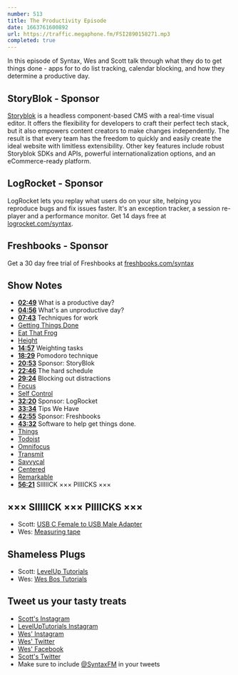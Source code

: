 ```yaml
---
number: 513
title: The Productivity Episode
date: 1663761600892
url: https://traffic.megaphone.fm/FSI2890158271.mp3
completed: true
---
```


In this episode of Syntax, Wes and Scott talk through what they do to get things done - apps for to do list tracking, calendar blocking, and how they determine a productive day.

## StoryBlok  - Sponsor

[Storyblok](https://www.storyblok.com/?utm_source=syntaxfm&utm_medium=sponsor&utm_campaign=AWA_SPON_SFM_TRA&utm_content=syntaxfm-podcast) is a headless component-based CMS with a real-time visual editor. It offers the flexibility for developers to craft their perfect tech stack, but it also empowers content creators to make changes independently. The result is that every team has the freedom to quickly and easily create the ideal website with limitless extensibility. Other key features include robust Storyblok SDKs and APIs, powerful internationalization options, and an eCommerce-ready platform.

## LogRocket - Sponsor

LogRocket lets you replay what users do on your site, helping you reproduce bugs and fix issues faster. It's an exception tracker, a session re-player and a performance monitor. Get 14 days free at [logrocket.com/syntax](https://logrocket.com/syntax).

## Freshbooks - Sponsor

Get a 30 day free trial of Freshbooks at [freshbooks.com/syntax](https://freshbooks.com/syntax)

## Show Notes

* **[02:49](#t=02:49)** What is a productive day?
* **[04:56](#t=04:56)** What's an unproductive day?
* **[07:43](#t=07:43)** Techniques for work
* [Getting Things Done](https://gettingthingsdone.com)
* [Eat That Frog](https://www.amazon.com/Eat-That-Frog-Great-Procrastinating/dp/162656941X/ref=sr_1_1?crid=2RQ9XLRVKN1VP&keywords=eat+that+frog&qid=1663371437&sprefix=eat+that+frog%2Caps%2C109&sr=8-1)
* [Height](https://height.app)
* **[14:57](#t=14:57)** Weighting tasks
* **[18:29](#t=18:29)** Pomodoro technique
* **[20:53](#t=20:53)** Sponsor: StoryBlok
* **[22:46](#t=22:46)** The hard schedule
* **[29:24](#t=29:24)** Blocking out distractions
* [Focus](https://meaningful-things.com/focus)
* [Self Control](https://selfcontrolapp.com)
* **[32:20](#t=32:20)** Sponsor: LogRocket
* **[33:34](#t=33:34)** Tips We Have
* **[42:55](#t=42:55)** Sponsor: Freshbooks
* **[43:32](#t=43:32)** Software to help get things done.
* [Things](https://culturedcode.com/things/)
* [Todoist](https://todoist.com)
* [Omnifocus](https://www.omnigroup.com/omnifocus)
* [Transmit](https://panic.com/transmit/)
* [Savvycal](https://savvycal.com)
* [Centered](https://www.centered.app)
* [Remarkable](https://remarkable.com)
* **[56:21](#t=56:21)** SIIIIICK ××× PIIIICKS ×××

## ××× SIIIIICK ××× PIIIICKS ×××

* Scott: [USB C Female to USB Male Adapter](https://amzn.to/3Bjfbxl)
* Wes: [Measuring tape](https://www.homedepot.ca/product/dewalt-25-ft-tape-measure-2-pack-/1001071650)

## Shameless Plugs

* Scott: [LevelUp Tutorials](https://leveluptutorials.com/tutorials/keystone-js/introduction)
* Wes: [Wes Bos Tutorials](https://wesbos.com/courses)

## Tweet us your tasty treats

* [Scott's Instagram](https://www.instagram.com/stolinski/)
* [LevelUpTutorials Instagram](https://www.instagram.com/LevelUpTutorials/)
* [Wes' Instagram](https://www.instagram.com/wesbos/)
* [Wes' Twitter](https://twitter.com/wesbos)
* [Wes' Facebook](https://www.facebook.com/wesbos.developer)
* [Scott's Twitter](https://twitter.com/stolinski)
* Make sure to include [@SyntaxFM](https://twitter.com/SyntaxFM) in your tweets
